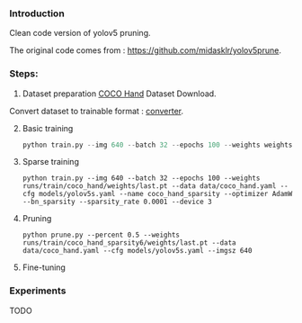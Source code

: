 ### Introduction
Clean code version of yolov5 pruning.

The original code comes from : https://github.com/midasklr/yolov5prune.

### Steps:
1. Dataset preparation
[COCO Hand](http://www.robots.ox.ac.uk/~vgg/data/hands/downloads/hand_dataset.tar.gz) Dataset Download.

Convert dataset to trainable format : [converter](https://github.com/ZJU-lishuang/yolov5-v4/blob/main/data/converter.py).

2. Basic training
    ```python
    python train.py --img 640 --batch 32 --epochs 100 --weights weights/yolov5s.pt --data data/coco_hand.yaml --cfg models/yolov5s.yaml --name coco_hand --device 0 --optimizer AdamW
    ```

3. Sparse training
    ```shell
    python train.py --img 640 --batch 32 --epochs 100 --weights runs/train/coco_hand/weights/last.pt --data data/coco_hand.yaml --cfg models/yolov5s.yaml --name coco_hand_sparsity --optimizer AdamW --bn_sparsity --sparsity_rate 0.0001 --device 3
    ```

4. Pruning
    ```shell
    python prune.py --percent 0.5 --weights runs/train/coco_hand_sparsity6/weights/last.pt --data data/coco_hand.yaml --cfg models/yolov5s.yaml --imgsz 640
    ```

5. Fine-tuning

### Experiments
TODO


